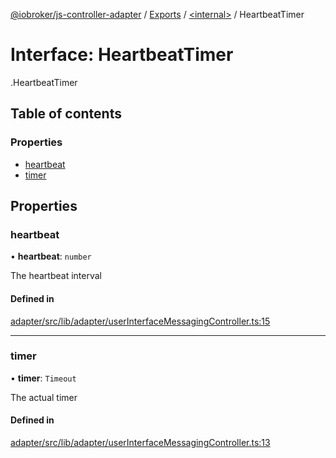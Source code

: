 [@iobroker/js-controller-adapter](../README.md) / [Exports](../modules.md) / [<internal\>](../modules/internal_.md) / HeartbeatTimer

# Interface: HeartbeatTimer

[<internal>](../modules/internal_.md).HeartbeatTimer

## Table of contents

### Properties

- [heartbeat](internal_.HeartbeatTimer.md#heartbeat)
- [timer](internal_.HeartbeatTimer.md#timer)

## Properties

### heartbeat

• **heartbeat**: `number`

The heartbeat interval

#### Defined in

[adapter/src/lib/adapter/userInterfaceMessagingController.ts:15](https://github.com/ioBroker/ioBroker.js-controller/blob/ef3265a4/packages/adapter/src/lib/adapter/userInterfaceMessagingController.ts#L15)

___

### timer

• **timer**: `Timeout`

The actual timer

#### Defined in

[adapter/src/lib/adapter/userInterfaceMessagingController.ts:13](https://github.com/ioBroker/ioBroker.js-controller/blob/ef3265a4/packages/adapter/src/lib/adapter/userInterfaceMessagingController.ts#L13)
